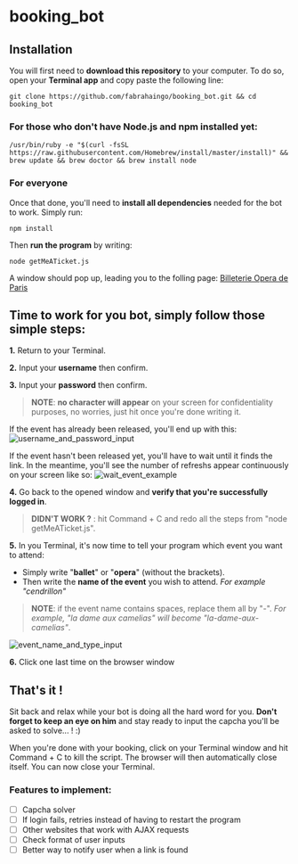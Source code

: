 # booking_bot

## Installation

You will first need to **download this repository** to your computer.
To do so, open your **Terminal app** and copy paste the following line:
```
git clone https://github.com/fabrahaingo/booking_bot.git && cd booking_bot
```

### For those who don't have Node.js and npm installed yet:
```
/usr/bin/ruby -e "$(curl -fsSL https://raw.githubusercontent.com/Homebrew/install/master/install)" && brew update && brew doctor && brew install node
```

### For everyone

Once that done, you'll need to **install all dependencies** needed for the bot to work.
Simply run:
```
npm install
```

Then **run the program** by writing:
```
node getMeATicket.js
```

A window should pop up, leading you to the folling page: [Billeterie Opera de Paris](https://billetterie.operadeparis.fr/account/login)


## Time to work for you bot, simply follow those simple steps:

**1.** Return to your Terminal.


**2.** Input your **username** then confirm.


**3.** Input your **password** then confirm.

> **NOTE**: **no character will appear** on your screen for confidentiality purposes, no worries, just hit <Enter> once you're done writing it.

If the event has already been released, you'll end up with this:
![username_and_password_input](https://github.com/fabrahaingo/booking_bot/blob/master/img/credentials.png)

If the event hasn't been released yet, you'll have to wait until it finds the link. In the meantime, you'll see the number of refreshs appear continuously on your screen like so:
![wait_event_example](https://github.com/fabrahaingo/booking_bot/blob/master/img/refreshing.png)

**4.** Go back to the opened window and **verify that you're successfully logged in**.

> **DIDN'T WORK ?** : hit Command + C and redo all the steps from "node getMeATicket.js".


**5.** In you Terminal, it's now time to tell your program which event you want to attend:
   - Simply write "**ballet**" or "**opera**" (without the brackets).
   - Then write the **name of the event** you wish to attend.
	   *For example "cendrillon"*

> **NOTE**: if the event name contains spaces, replace them all by "-".
*For example, "la dame aux camelias" will become "la-dame-aux-camelias"*.

![event_name_and_type_input](https://github.com/fabrahaingo/booking_bot/blob/master/img/specify_event.png)

**6.** Click one last time on the browser window

## That's it !

Sit back and relax while your bot is doing all the hard word for you.
**Don't forget to keep an eye on him** and stay ready to input the capcha you'll be asked to solve... ! :)

When you're done with your booking, click on your Terminal window and hit Command + C to kill the script.
The browser will then automatically close itself.
You can now close your Terminal.

### Features to implement:
- [ ] Capcha solver
- [ ] If login fails, retries instead of having to restart the program
- [ ] Other websites that work with AJAX requests
- [ ] Check format of user inputs
- [ ] Better way to notify user when a link is found
